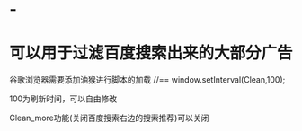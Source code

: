 # -
可以用于过滤百度搜索出来的大部分广告
==========

谷歌浏览器需要添加油猴进行脚本的加载
//==
window.setInterval(Clean,100);

100为刷新时间，可以自由修改

Clean_more功能(关闭百度搜索右边的搜索推荐)可以关闭
